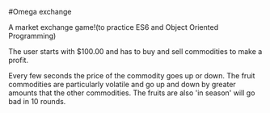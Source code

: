 #Omega exchange

A market exchange game!(to practice ES6 and Object Oriented Programming)

The user starts with $100.00 and has to buy and sell commodities to make a profit.

Every few seconds the price of the commodity goes up or down.  The fruit commodities are particularly volatile and go up and down by greater amounts that the other commodities.  The fruits are also 'in season' will go bad in 10 rounds.
